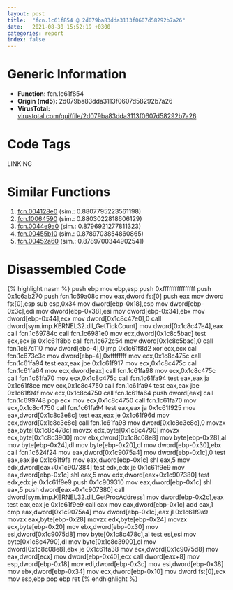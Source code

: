 ```yaml
---
layout: post
title:  "fcn.1c61f854 @ 2d079ba83dda3113f0607d58292b7a26"
date:   2021-08-30 15:52:19 +0300
categories: report
index: false
---
```


# Generic Information
- **Function:** fcn.1c61f854
- **Origin (md5):** 2d079ba83dda3113f0607d58292b7a26
- **VirusTotal:** [virustotal.com/gui/file/2d079ba83dda3113f0607d58292b7a26][virustotal_ref]

# Code Tags
<span class="tag" id="LINKING">LINKING</span>


# Similar Functions

1. [fcn.004128e0][similar_1_ref] (sim.: 0.8807795223561198)
2. [fcn.10064590][similar_2_ref] (sim.: 0.8803022818606129)
3. [fcn.0044e9a0][similar_3_ref] (sim.: 0.8796921277811323)
4. [fcn.00455b10][similar_4_ref] (sim.: 0.8789703854860865)
5. [fcn.00452a60][similar_5_ref] (sim.: 0.8789700344902541)


# Disassembled Code

{% highlight nasm %}
push ebp
mov ebp,esp
push 0xffffffffffffffff
push 0x1c6ab270
push fcn.1c69a08c
mov eax,dword fs:[0]
push eax
mov dword fs:[0],esp
sub esp,0x34
mov dword[ebp-0x18],esp
mov dword[ebp-0x3c],edi
mov dword[ebp-0x38],esi
mov dword[ebp-0x34],ebx
mov dword[ebp-0x44],ecx
mov dword[0x1c8c47e0],0
call dword[sym.imp.KERNEL32.dll_GetTickCount]
mov dword[0x1c8c47e4],eax
call fcn.1c69784c
call fcn.1c6981e0
mov ecx,dword[0x1c8c5bac]
test ecx,ecx
je 0x1c61f8bb
call fcn.1c672c54
mov dword[0x1c8c5bac],0
call fcn.1c67c110
mov dword[ebp-4],0
jmp 0x1c61f8d2
xor ecx,ecx
call fcn.1c673c3c
mov dword[ebp-4],0xffffffff
mov ecx,0x1c8c475c
call fcn.1c61fa94
test eax,eax
jbe 0x1c61f917
mov ecx,0x1c8c475c
call fcn.1c61fa64
mov ecx,dword[eax]
call fcn.1c61fa98
mov ecx,0x1c8c475c
call fcn.1c61fa70
mov ecx,0x1c8c475c
call fcn.1c61fa94
test eax,eax
ja 0x1c61f8ee
mov ecx,0x1c8c4750
call fcn.1c61fa94
test eax,eax
jbe 0x1c61f94f
mov ecx,0x1c8c4750
call fcn.1c61fa64
push dword[eax]
call fcn.1c699748
pop ecx
mov ecx,0x1c8c4750
call fcn.1c61fa70
mov ecx,0x1c8c4750
call fcn.1c61fa94
test eax,eax
ja 0x1c61f925
mov eax,dword[0x1c8c3e8c]
test eax,eax
je 0x1c61f96d
mov ecx,dword[0x1c8c3e8c]
call fcn.1c61fa98
mov dword[0x1c8c3e8c],0
movzx eax,byte[0x1c8c478c]
movzx edx,byte[0x1c8c4790]
movzx ecx,byte[0x1c8c3900]
mov ebx,dword[0x1c8c08e8]
mov byte[ebp-0x28],al
mov byte[ebp-0x24],dl
mov byte[ebp-0x20],cl
mov dword[ebp-0x30],ebx
call fcn.1c624f24
mov eax,dword[0x1c9075a4]
mov dword[ebp-0x1c],0
test eax,eax
jle 0x1c61f9fa
mov eax,dword[ebp-0x1c]
shl eax,5
mov edx,dword[eax+0x1c907384]
test edx,edx
je 0x1c61f9e9
mov eax,dword[ebp-0x1c]
shl eax,5
mov edx,dword[eax+0x1c907380]
test edx,edx
je 0x1c61f9e9
push 0x1c909310
mov eax,dword[ebp-0x1c]
shl eax,5
push dword[eax+0x1c907380]
call dword[sym.imp.KERNEL32.dll_GetProcAddress]
mov dword[ebp-0x2c],eax
test eax,eax
je 0x1c61f9e9
call eax
mov eax,dword[ebp-0x1c]
add eax,1
cmp eax,dword[0x1c9075a4]
mov dword[ebp-0x1c],eax
jl 0x1c61f9a9
movzx eax,byte[ebp-0x28]
movzx edx,byte[ebp-0x24]
movzx ecx,byte[ebp-0x20]
mov ebx,dword[ebp-0x30]
mov esi,dword[0x1c9075d8]
mov byte[0x1c8c478c],al
test esi,esi
mov byte[0x1c8c4790],dl
mov byte[0x1c8c3900],cl
mov dword[0x1c8c08e8],ebx
je 0x1c61fa38
mov ecx,dword[0x1c9075d8]
mov eax,dword[ecx]
mov dword[ebp-0x40],ecx
call dword[eax+8]
mov esp,dword[ebp-0x18]
mov edi,dword[ebp-0x3c]
mov esi,dword[ebp-0x38]
mov ebx,dword[ebp-0x34]
mov ecx,dword[ebp-0x10]
mov dword fs:[0],ecx
mov esp,ebp
pop ebp
ret
{% endhighlight %}


[similar_1_ref]: /report/fcn.004128e0@279a61b1e76da49531f1f16fd1102a2d
[similar_2_ref]: /report/fcn.10064590@a0ac129ff3ea4c0dfa9529c259a9502c
[similar_3_ref]: /report/fcn.0044e9a0@c60344b51fa39a329b92557d24ff7670
[similar_4_ref]: /report/fcn.00455b10@279a61b1e76da49531f1f16fd1102a2d
[similar_5_ref]: /report/fcn.00452a60@c60344b51fa39a329b92557d24ff7670
[virustotal_ref]: https://www.virustotal.com/gui/file/2d079ba83dda3113f0607d58292b7a26